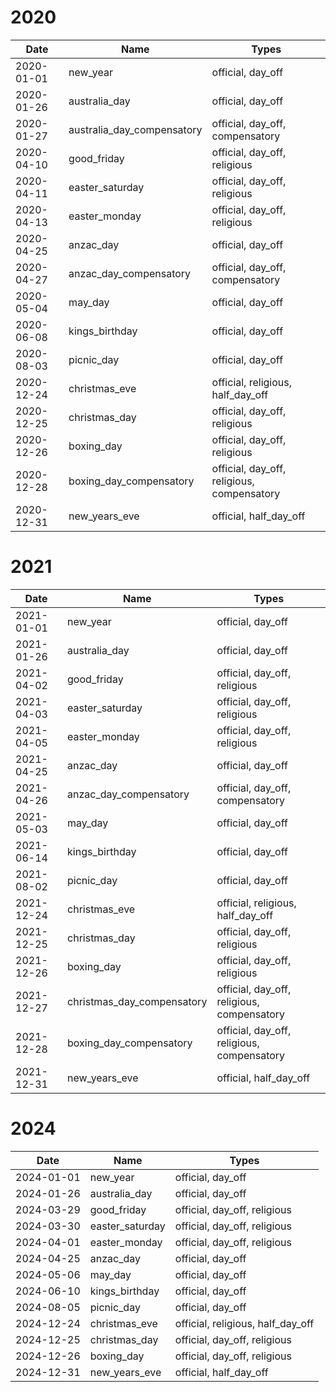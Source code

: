 # 2020

| Date       | Name                       | Types                                      |
|------------|----------------------------|--------------------------------------------|
| 2020-01-01 | new_year                   | official, day_off                          |
| 2020-01-26 | australia_day              | official, day_off                          |
| 2020-01-27 | australia_day_compensatory | official, day_off, compensatory            |
| 2020-04-10 | good_friday                | official, day_off, religious               |
| 2020-04-11 | easter_saturday            | official, day_off, religious               |
| 2020-04-13 | easter_monday              | official, day_off, religious               |
| 2020-04-25 | anzac_day                  | official, day_off                          |
| 2020-04-27 | anzac_day_compensatory     | official, day_off, compensatory            |
| 2020-05-04 | may_day                    | official, day_off                          |
| 2020-06-08 | kings_birthday             | official, day_off                          |
| 2020-08-03 | picnic_day                 | official, day_off                          |
| 2020-12-24 | christmas_eve              | official, religious, half_day_off          |
| 2020-12-25 | christmas_day              | official, day_off, religious               |
| 2020-12-26 | boxing_day                 | official, day_off, religious               |
| 2020-12-28 | boxing_day_compensatory    | official, day_off, religious, compensatory |
| 2020-12-31 | new_years_eve              | official, half_day_off                     |

# 2021

| Date       | Name                       | Types                                      |
|------------|----------------------------|--------------------------------------------|
| 2021-01-01 | new_year                   | official, day_off                          |
| 2021-01-26 | australia_day              | official, day_off                          |
| 2021-04-02 | good_friday                | official, day_off, religious               |
| 2021-04-03 | easter_saturday            | official, day_off, religious               |
| 2021-04-05 | easter_monday              | official, day_off, religious               |
| 2021-04-25 | anzac_day                  | official, day_off                          |
| 2021-04-26 | anzac_day_compensatory     | official, day_off, compensatory            |
| 2021-05-03 | may_day                    | official, day_off                          |
| 2021-06-14 | kings_birthday             | official, day_off                          |
| 2021-08-02 | picnic_day                 | official, day_off                          |
| 2021-12-24 | christmas_eve              | official, religious, half_day_off          |
| 2021-12-25 | christmas_day              | official, day_off, religious               |
| 2021-12-26 | boxing_day                 | official, day_off, religious               |
| 2021-12-27 | christmas_day_compensatory | official, day_off, religious, compensatory |
| 2021-12-28 | boxing_day_compensatory    | official, day_off, religious, compensatory |
| 2021-12-31 | new_years_eve              | official, half_day_off                     |

# 2024

| Date       | Name            | Types                             |
|------------|-----------------|-----------------------------------|
| 2024-01-01 | new_year        | official, day_off                 |
| 2024-01-26 | australia_day   | official, day_off                 |
| 2024-03-29 | good_friday     | official, day_off, religious      |
| 2024-03-30 | easter_saturday | official, day_off, religious      |
| 2024-04-01 | easter_monday   | official, day_off, religious      |
| 2024-04-25 | anzac_day       | official, day_off                 |
| 2024-05-06 | may_day         | official, day_off                 |
| 2024-06-10 | kings_birthday  | official, day_off                 |
| 2024-08-05 | picnic_day      | official, day_off                 |
| 2024-12-24 | christmas_eve   | official, religious, half_day_off |
| 2024-12-25 | christmas_day   | official, day_off, religious      |
| 2024-12-26 | boxing_day      | official, day_off, religious      |
| 2024-12-31 | new_years_eve   | official, half_day_off            |
